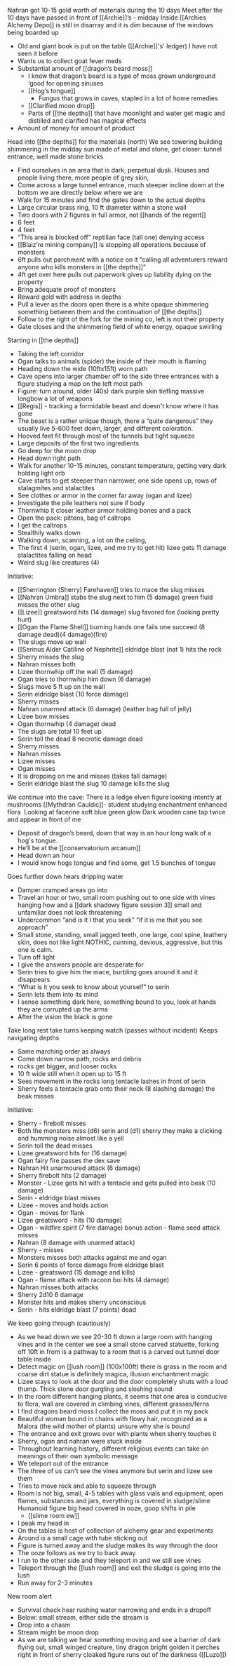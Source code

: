 
Nahran got 10-15 gold worth of materials during the 10 days
Meet after the 10 days have passed in front of [[Archie]]’s - midday
Inside [[Archies Alchemy Depo]] is still in disarray and it is dim because of the windows being boarded up
-   Old and giant book is put on the table ([[Archie]]'s' ledger) I have not seen it before
-   Wants us to collect goat fever meds
-   Substantial amount of [[dragon’s beard moss]]
	-   I know that dragon’s beard is a type of moss grown underground ‘good for opening sinuses
	-   [[Hog’s tongue]]
		-   Fungus that grows in caves, stapled in a lot of home remedies
	-   [[Clarified moon drop]] 
	-   Parts of [[the depths]] that have moonlight and water get magic and distilled and clarified has magical effects
-   Amount of money for amount of product
    
Head into [[the depths]] for the materials (north)
We see towering building shimmering in the midday sun made of metal and stone, get closer: tunnel entrance, well made stone bricks
-   Find ourselves in an area that is dark, perpetual dusk. Houses and people living there, more people of grey skin, 
-   Come across a large tunnel entrance, much steeper incline down at the bottom we are directly below where we are
-   Walk for 15 minutes and find the gates down to the actual depths
-   Large circular brass ring, 10 ft diameter within a stone wall
-   Two doors with 2 figures in full armor, not [[hands of the regent]] 
-   6 feet
-   4 feet
-   “This area is blocked off” reptilian face (tall one) denying access
-   [[Blaiz’re mining company]] is stopping all operations because of monsters
-   6ft pulls out parchment with a notice on it “calling all adventurers reward anyone who kills monsters in [[the depths]]”
-   4ft get over here pulls out paperwork gives up liability dying on the property
-   Bring adequate proof of monsters
-   Reward gold with address in depths
-   Pull a lever as the doors open there is a white opaque shimmering something between them and the continuation of [[the depths]]
-   Follow to the right of the fork for the mining co, left is not their property
-   Gate closes and the shimmering field of white energy, opaque swirling
    
Starting in [[the depths]]
-   Taking the left corridor
-   Ogan talks to animals (spider) the inside of their mouth is flaming
-   Heading down the wide (10ftx15ft) worn path
-   Cave opens into larger chamber off to the side three entrances with a figure studying a map on the left most path
-   Figure: turn around, older (40s) dark purple skin tiefling massive longbow a lot of weapons
-   [[Regis]] - tracking a formidable beast and doesn't know where it has gone
-   The beast is a rather unique though, there a “quite dangerous” they usually live 5-600 feet down, larger, and different coloration. 
-   Hooved feet fit through most of the tunnels but tight squeeze
-   Large deposits of the first two ingredients
-   Go deep for the moon drop
-   Head down right path
-   Walk for another 10-15 minutes, constant temperature, getting very dark holding light orb
-   Cave starts to get steeper than narrower, one side opens up, rows of stalagmites and stalactites
-   See clothes or armor in the corner far away (ogan and lizee)
-   Investigate the pile leathers not sure if body
-   Thornwhip it closer leather armor holding bones and a pack
-   Open the pack: pittens, bag of caltrops
-   I get the caltrops
-   Stealthily walks down
-   Walking down, scanning, a lot on the ceiling, 
-   The first 4 (serin, ogan, lizee, and me try to get hit) lizee gets 11 damage stalactites falling on head
-   Weird slug like creatures (4)

Initiative:
-   [[Sherrington (Sherry) Farehaven]] tries to mace the slug misses
-   [[Nahran Umbra]] stabs the slug next to him (5 damage) green fluid misses the other slug
-   [[Lizee]] greatsword hits (14 damage) slug favored foe (looking pretty hurt)
-   [[Ogan the Flame Shell]] burning hands one fails one succeed (8 damage dead)(4 damage)(fire)
-   The slugs move up wall 
-   [[Serinus Alder Catiline of Nephrite]] eldridge blast (nat 1) hits the rock
-   Sherry misses the slug
-   Nahran misses both
-   Lizee thornwhip off the wall (5 damage)
-   Ogan tries to thornwhip him down (6 damage)
-   Slugs move 5 ft up on the wall
-   Serin eldridge blast (10 force damage) 
-   Sherry misses
-   Nahran unarmed attack (6 damage) (leather bag full of jelly)
-   Lizee bow misses
-   Ogan thornwhip (4 damage) dead
-   The slugs are total 10 feet up
-   Serin toll the dead 8 necrotic damage dead
-   Sherry misses 
-   Nahran misses
-   Lizee misses
-   Ogan misses
-   It is dropping on me and misses (takes fall damage)
-   Serin eldridge blast the slug 10 damage kills the slug
    
We continue into the cave:
There is a ledge elven figure looking intently at mushrooms
[[Mythdran Cauldic]]- student studying enchantment enhanced flora 
Looking at facerine soft blue green glow
Dark wooden cane tap twice and appear in front of me 

-   Deposit of dragon’s beard, down that way is an hour long walk of a hog's tongue. 
-   He’ll be at the [[conservatorium arcanum]]
-   Head down an hour 
-   I would know hogs tongue and find some, get 1.5 bunches of tongue

Goes further down hears dripping water 
-   Damper cramped areas go into
-   Travel an hour or two, small room pushing out to one side with vines hanging how and a [[dark shadowy figure session 3]] small and unfamiliar does not look threatening
-   Undercommon “and is it I that you seek” “if it is me that you see approach”
-   Small stone, standing, small jagged teeth, one large, cool spine, leathery skin, does not like light NOTHIC, cunning, devious, aggressive, but this one is calm.
-   Turn off light
-   I give the answers people are desperate for 
-   Serin tries to give him the mace, burbling goes around it and it disappears
-   “What is it you seek to know about yourself” to serin
-   Serin lets them into its mind
-   I sense something dark here, something bound to you, look at hands they are corrupted up the arms
-   After the vision the black is gone
    

Take long rest take turns keeping watch (passes without incident)
Keeps navigating depths
-   Same marching order as always
-   Come down narrow path, rocks and debris
-   rocks get bigger, and looser rocks
-   10 ft wide still when it open up to 15 ft 
-   Sees movement in the rocks long tentacle lashes in front of serin
-   Sherry feels a tentacle grab onto their neck (8 slashing damage) the beak misses
    

Initiative:
-   Sherry - firebolt misses
-   Both the monsters miss (d6) serin and (d1) sherry they make a clicking and humming noise almost like a yell
-   Serin toll the dead misses 
-   Lizee greatsword hits for (16 damage) 
-   Ogan fairy fire passes the dex save
-   Nahran Hit unarmoured attack (6 damage)
-   Sherry firebolt hits (2 damage)
-   Monster - Lizee gets hit with a tentacle and gets pulled into beak (10 damage)
-   Serin - eldridge blast misses
-   Lizee - moves and holds action
-   Ogan - moves for flank
-   Lizee greatsword - hits (10 damage)
-   Ogan - wildfire spirit (7 fire damage) bonus action - flame seed attack misses
-   Nahran (8 damage with unarmed attack)
-   Sherry - misses
-   Monsters misses both attacks against me and ogan
-   Serin 6 points of force damage from eldridge blast
-   Lizee - greatsword (15 damage and kills)
-   Ogan - flame attack with racoon boi hits (4 damage)
-   Nahran misses both attacks
-   Sherry 2d10 6 damage
-   Monster hits and makes sherry unconscious 
-   Serin - hits eldridge blast (7 points) dead
    
We keep going through (cautiously)
-   As we head down we see 20-30 ft down a large room with hanging vines and in the center we see a small stone carved statuette, forking off 10ft in from is a pathway to a room that is a carved out tunnel door table inside
-   Detect magic on [[lush room]] (100x100ft) there is grass in the room and coarse dirt statue is definitely magica, illusion enchantment magic
-   Lizee stays to look at the door and the door completely shuts with a loud thump. Thick stone door gurgling and sloshing sound
-   In the room different hanging plants, it seems that one area is conducive to flora, wall are covered in climbing vines, different grasses/ferns 
-   I find dragons beard moss I collect the moss and put it in my pack
-   Beautiful woman bound in chains with flowy hair, recognized as a Malora (the wild mother of plants) unsure why she is bound
-   The entrance and exit grows over with plants when sherry touches it
-   Sherry, ogan and nahran were stuck inside
-   Throughout learning history, different religious events can take on meanings of their own symbolic message
-   We teleport out of the entrance 
-   The three of us can't see the vines anymore but serin and lizee see them
-   Tries to move rock and able to squeeze through
-   Room is not big, small, 4-5 tables with glass vials and equipment, open flames, substances and jars, everything is covered in sludge/slime Humanoid figure big head covered in ooze, goop shifts in pile
	- [[slime room ew]]
-   I peak my head in 
-   On the tables is host of collection of alchemy gear and experiments
-   Around is a small cage with tube sticking out
-   Figure is turned away and the sludge makes its way through the door
-   The ooze follows as we try to back away
-   I run to the other side and they teleport in and we still see vines
-   Teleport through the [[lush room]] and exit the sludge is going into the lush
-   Run away for 2-3 minutes

New room alert
- Survival check hear rushing water narrowing and ends in a dropoff 
-   Below: small stream, either side the stream is
-   Drop into a chasm
-   Stream might be moon drop
-   As we are talking we hear something moving and see a barrier of dark flying out, small winged creature, tiny dragon bright golden it perches right in front of sherry cloaked figure runs out of the darkness ([[Luzo]])